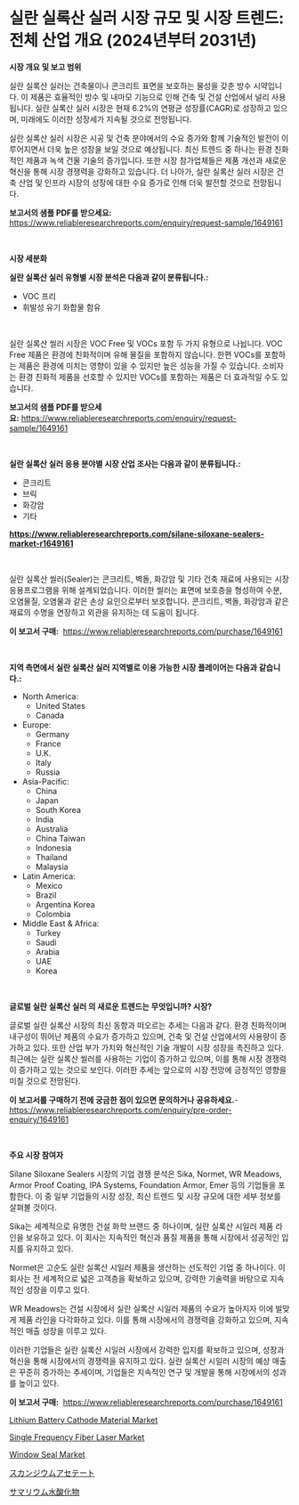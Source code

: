 <p><h1>실란 실록산 실러 시장 규모 및 시장 트렌드: 전체 산업 개요 (2024년부터 2031년)</h1></p><p><strong>시장 개요 및 보고 범위</strong></p>
<p><p>실란 실록산 실러는 건축물이나 콘크리트 표면을 보호하는 물성을 갖춘 방수 시약입니다. 이 제품은 효율적인 방수 및 내마모 기능으로 인해 건축 및 건설 산업에서 널리 사용됩니다. 실란 실록산 실러 시장은 현재 6.2%의 연평균 성장률(CAGR)로 성장하고 있으며, 미래에도 이러한 성장세가 지속될 것으로 전망됩니다.</p><p>실란 실록산 실러 시장은 시공 및 건축 분야에서의 수요 증가와 함께 기술적인 발전이 이루어지면서 더욱 높은 성장을 보일 것으로 예상됩니다. 최신 트렌드 중 하나는 환경 친화적인 제품과 녹색 건물 기술의 증가입니다. 또한 시장 참가업체들은 제품 개선과 새로운 혁신을 통해 시장 경쟁력을 강화하고 있습니다. 더 나아가, 실란 실록산 실러 시장은 건축 산업 및 인프라 시장의 성장에 대한 수요 증가로 인해 더욱 발전할 것으로 전망됩니다.</p></p>
<p><strong>보고서의 샘플 PDF를 받으세요:</strong> <a href="https://www.reliableresearchreports.com/enquiry/request-sample/1649161">https://www.reliableresearchreports.com/enquiry/request-sample/1649161</a></p>
<p>&nbsp;</p>
<p><strong>시장 세분화</strong></p>
<p><strong>실란 실록산 실러 유형별 시장 분석은 다음과 같이 분류됩니다.:</strong></p>
<p><ul><li>VOC 프리</li><li>휘발성 유기 화합물 함유</li></ul></p>
<p>&nbsp;</p>
<p><p>실란 실록산 씰러 시장은 VOC Free 및 VOCs 포함 두 가지 유형으로 나뉩니다. VOC Free 제품은 환경에 친화적이며 유해 물질을 포함하지 않습니다. 한편 VOCs를 포함하는 제품은 환경에 미치는 영향이 있을 수 있지만 높은 성능을 가질 수 있습니다. 소비자는 환경 친화적 제품을 선호할 수 있지만 VOCs를 포함하는 제품은 더 효과적일 수도 있습니다.</p></p>
<p><strong>보고서의 샘플 PDF를 받으세요:</strong>&nbsp;<a href="https://www.reliableresearchreports.com/enquiry/request-sample/1649161">https://www.reliableresearchreports.com/enquiry/request-sample/1649161</a></p>
<p>&nbsp;</p>
<p><strong> 실란 실록산 실러 응용 분야별 시장 산업 조사는 다음과 같이 분류됩니다.:</strong></p>
<p><ul><li>콘크리트</li><li>브릭</li><li>화강암</li><li>기타</li></ul></p>
<p><strong><a href="https://www.reliableresearchreports.com/silane-siloxane-sealers-market-r1649161">https://www.reliableresearchreports.com/silane-siloxane-sealers-market-r1649161</a></strong></p>
<p>&nbsp;</p>
<p><p>실란 실록산 씰러(Sealer)는 콘크리트, 벽돌, 화강암 및 기타 건축 재료에 사용되는 시장 응용프로그램을 위해 설계되었습니다. 이러한 씰러는 표면에 보호층을 형성하여 수분, 오염물질, 오염물과 같은 손상 요인으로부터 보호합니다. 콘크리트, 벽돌, 화강암과 같은 재료의 수명을 연장하고 외관을 유지하는 데 도움이 됩니다.</p></p>
<p><strong>이 보고서 구매:</strong>&nbsp; <a href="https://www.reliableresearchreports.com/purchase/1649161">https://www.reliableresearchreports.com/purchase/1649161</a></p>
<p>&nbsp;</p>
<p><strong>지역 측면에서 실란 실록산 실러 지역별로 이용 가능한 시장 플레이어는 다음과 같습니다.:</strong></p>
<p><ul>
    <li>
        North America:
        <ul>
            <li>United States</li>
            <li>Canada</li>
        </ul>
    </li>
    <li>
        Europe:
        <ul>
            <li>Germany</li>
            <li>France</li>
            <li>U.K.</li>
            <li>Italy</li>
            <li>Russia</li>
        </ul>
    </li>
    <li>
        Asia-Pacific:
        <ul>
            <li>China</li>
            <li>Japan</li>
            <li>South Korea</li>
            <li>India</li>
            <li>Australia</li>
            <li>China Taiwan</li>
            <li>Indonesia</li>
            <li>Thailand</li>
            <li>Malaysia</li>
        </ul>
    </li>
    <li>
        Latin America:
        <ul>
            <li>Mexico</li>
            <li>Brazil</li>
            <li>Argentina Korea</li>
            <li>Colombia</li>
        </ul>
    </li>
    <li>
        Middle East & Africa:
        <ul>
            <li>Turkey</li>
            <li>Saudi</li>
            <li>Arabia</li>
            <li>UAE</li>
            <li>Korea</li>
        </ul>
    </li>
    </ul></p>
<p>&nbsp;</p>
<p><strong>글로벌 실란 실록산 실러 의 새로운 트렌드는 무엇입니까? 시장?</strong></p>
<p><p>글로벌 실란 실록산 시장의 최신 동향과 떠오르는 추세는 다음과 같다. 환경 친화적이며 내구성이 뛰어난 제품의 수요가 증가하고 있으며, 건축 및 건설 산업에서의 사용량이 증가하고 있다. 또한 산업 부가 가치와 혁신적인 기술 개발이 시장 성장을 촉진하고 있다. 최근에는 실란 실록산 씰러를 사용하는 기업이 증가하고 있으며, 이를 통해 시장 경쟁력이 증가하고 있는 것으로 보인다. 이러한 추세는 앞으로의 시장 전망에 긍정적인 영향을 미칠 것으로 전망된다.</p></p>
<p><strong>이 보고서를 구매하기 전에 궁금한 점이 있으면 문의하거나 공유하세요.</strong>- <a href="https://www.reliableresearchreports.com/enquiry/pre-order-enquiry/1649161">https://www.reliableresearchreports.com/enquiry/pre-order-enquiry/1649161</a></p>
<p>&nbsp;</p>
<p><strong>주요 시장 참여자</strong></p>
<p><p>Silane Siloxane Sealers 시장의 기업 경쟁 분석은 Sika, Normet, WR Meadows, Armor Proof Coating, IPA Systems, Foundation Armor, Emer 등의 기업들을 포함한다. 이 중 일부 기업들의 시장 성장, 최신 트렌드 및 시장 규모에 대한 세부 정보를 살펴볼 것이다.</p><p>Sika는 세계적으로 유명한 건설 화학 브랜드 중 하나이며, 실란 실록산 시일러 제품 라인을 보유하고 있다. 이 회사는 지속적인 혁신과 품질 제품을 통해 시장에서 성공적인 입지를 유지하고 있다.</p><p>Normet은 고순도 실란 실록산 시일러 제품을 생산하는 선도적인 기업 중 하나이다. 이 회사는 전 세계적으로 넓은 고객층을 확보하고 있으며, 강력한 기술력을 바탕으로 지속적인 성장을 이루고 있다.</p><p>WR Meadows는 건설 시장에서 실란 실록산 시일러 제품의 수요가 높아지자 이에 발맞게 제품 라인을 다각화하고 있다. 이를 통해 시장에서의 경쟁력을 강화하고 있으며, 지속적인 매출 성장을 이루고 있다.</p><p>이러한 기업들은 실란 실록산 시일러 시장에서 강력한 입지를 확보하고 있으며, 성장과 혁신을 통해 시장에서의 경쟁력을 유지하고 있다. 실란 실록산 시일러 시장의 예상 매출은 꾸준히 증가하는 추세이며, 기업들은 지속적인 연구 및 개발을 통해 시장에서의 성과를 높이고 있다.</p></p>
<p><strong>이 보고서 구매:</strong>&nbsp;&nbsp;<a href="https://www.reliableresearchreports.com/purchase/1649161">https://www.reliableresearchreports.com/purchase/1649161</a></p>
<p><p><a href="https://issuu.com/reportprime-2/docs/lithium-battery-cathode-material-market-size-2030.">Lithium Battery Cathode Material Market</a></p><p><a href="https://github.com/jhcraigie/Market-Research-Report-List-3/blob/main/single-frequency-fiber-laser-market.md">Single Frequency Fiber Laser Market</a></p><p><a href="https://issuu.com/reportprime-2/docs/window-seal-market-size-2030.pptx">Window Seal Market</a></p><p><a href="https://github.com/ReyesKohler20231/Market-Research-Report-List-1/blob/main/216160131056.md">スカンジウムアセテート</a></p><p><a href="https://github.com/adcxff01450218/Market-Research-Report-List-1/blob/main/800058131055.md">サマリウム水酸化物</a></p></p>